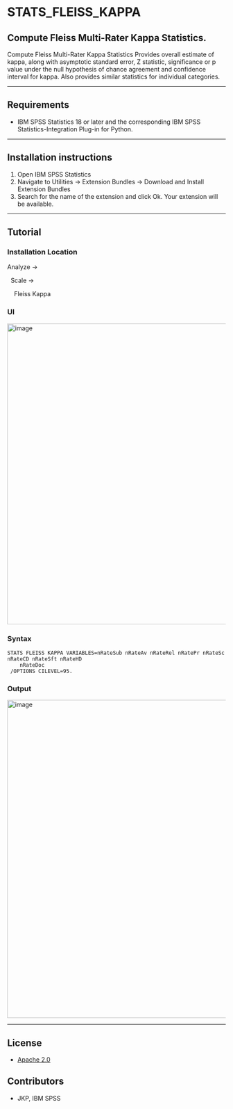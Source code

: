# STATS_FLEISS_KAPPA
## Compute Fleiss Multi-Rater Kappa Statistics.
Compute Fleiss Multi-Rater Kappa Statistics Provides overall estimate of kappa, along with asymptotic standard error, Z statistic, significance or p value under the null hypothesis of chance agreement and confidence interval for kappa. Also provides similar statistics for individual categories.

---
Requirements
----
- IBM SPSS Statistics 18 or later and the corresponding IBM SPSS Statistics-Integration Plug-in for Python.

---
Installation instructions
----
1. Open IBM SPSS Statistics
2. Navigate to Utilities -> Extension Bundles -> Download and Install Extension Bundles
3. Search for the name of the extension and click Ok. Your extension will be available.

---
Tutorial
----

### Installation Location

Analyze →

&nbsp;&nbsp;Scale →

&nbsp;&nbsp;&nbsp;&nbsp;Fleiss Kappa 

### UI
<img width="692" alt="image" src="https://user-images.githubusercontent.com/19230800/193654172-78070471-b510-43a0-ba58-7fc7ea7076f9.png">

### Syntax

```
STATS FLEISS KAPPA VARIABLES=nRateSub nRateAv nRateRel nRatePr nRateSc nRateCD nRateSft nRateHD 
    nRateDoc
 /OPTIONS CILEVEL=95.
```

### Output

<img width="732" alt="image" src="https://user-images.githubusercontent.com/19230800/194568234-ef8dd0c4-ef76-494a-8573-8ec14173b3eb.png">


---
License
----

- [Apache 2.0](https://www.apache.org/licenses/LICENSE-2.0)
                              
Contributors
----

  - JKP, IBM SPSS

